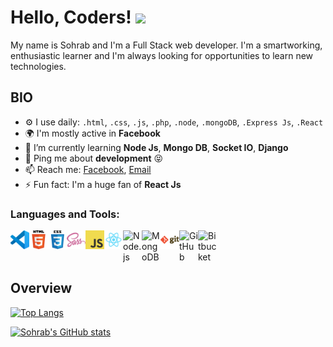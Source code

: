 # Hello, Coders! <img src="https://raw.githubusercontent.com/MartinHeinz/MartinHeinz/master/wave.gif" width="40px">
My name is Sohrab and I'm a Full Stack web developer. I'm a smartworking, enthusiastic learner and I'm always looking for opportunities to learn new technologies. 
## BIO
- ⚙️ I use daily: `.html`, `.css`, `.js`, `.php`, `.node`, `.mongoDB`, `.Express Js`, `.React`
- 🌍 I'm mostly active in **Facebook**
- 🌱 I’m currently learning **Node Js**, **Mongo DB**, **Socket IO**, **Django**
- 💬 Ping me about **development** :stuck_out_tongue_closed_eyes:
- 📫 Reach me: [Facebook](https://www.facebook.com/himel.mahmud.07/), [Email](mailto:sohrab.cse9@gmail.com/)
- ⚡️ Fun fact: I'm a huge fan of **React Js**

### Languages and Tools:

<img align="left" alt="Visual Studio Code" width="30px" src="https://raw.githubusercontent.com/github/explore/80688e429a7d4ef2fca1e82350fe8e3517d3494d/topics/visual-studio-code/visual-studio-code.png" />
<img align="left" alt="HTML5" width="30px" src="https://raw.githubusercontent.com/github/explore/80688e429a7d4ef2fca1e82350fe8e3517d3494d/topics/html/html.png" />
<img align="left" alt="CSS3" width="30px" src="https://raw.githubusercontent.com/github/explore/80688e429a7d4ef2fca1e82350fe8e3517d3494d/topics/css/css.png" />
<img align="left" alt="Sass" width="30px" src="https://raw.githubusercontent.com/github/explore/80688e429a7d4ef2fca1e82350fe8e3517d3494d/topics/sass/sass.png" />
<img align="left" alt="JavaScript" width="30px" src="https://raw.githubusercontent.com/github/explore/80688e429a7d4ef2fca1e82350fe8e3517d3494d/topics/javascript/javascript.png" />
<img align="left" alt="React" width="30px" src="https://raw.githubusercontent.com/github/explore/80688e429a7d4ef2fca1e82350fe8e3517d3494d/topics/react/react.png" />
<img align="left" alt="Node.js" width="30px" src="https://www.ambientinfotech.com/wp-content/uploads/2020/03/node-js.png" />
<img align="left" alt="MongoDB" width="30px" src="https://www.vippng.com/png/detail/66-663097_file-antu-mongodb-svg-svg-mongodb-logo-png.png" />
<img align="left" alt="Git" width="30px" src="https://raw.githubusercontent.com/github/explore/80688e429a7d4ef2fca1e82350fe8e3517d3494d/topics/git/git.png" />
<img align="left" alt="GitHub" width="30px" src="https://cdn3.iconfinder.com/data/icons/popular-services-brands/512/github-512.png" />
<img align="left" alt="Bitbucket" width="30px" src="https://cdn4.iconfinder.com/data/icons/logos-and-brands/512/44_Bitbucket_logo_logos-512.png" />

<br />
<br/>
<br />

## Overview

[![Top Langs](https://github-readme-stats.vercel.app/api/top-langs/?username=sohrab09&layout=compact&theme=tokyonight)](https://github.com/sohrab09/github-readme-stats)

[![Sohrab's GitHub stats](https://github-readme-stats.vercel.app/api?username=sohrab09&count_private=true&show_icons=true&theme=tokyonight)](https://github.com/sohrab09/github-readme-stats)

